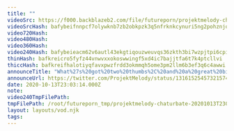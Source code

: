 ```yaml
---
title: ""
videoSrc: https://f000.backblazeb2.com/file/futureporn/projektmelody-chaturbate-20201013T230314Z.mp4
videoSrcHash: bafybeifnnpcf7olywknb7zb2obkpzk3q5nfrknkcynuri5ng2pohznjqty?filename=projektmelody-chaturbate-20201013T230314Z-source.mp4
video720Hash: 
video480Hash: 
video360Hash: 
video240Hash: bafybeieacm62v6autl43ekgtiqouzweuvqs36zkth3bi7wzpjtpi6cpi5e?filename=projektmelody-chaturbate-20201013T230314Z-240p.mp4
thinHash: bafkreicro5fyfz44vnwvxxokoswwingf5xd4ic7bajjtfa6t7k4ptcllvi
thiccHash: bafkreifhalotiyqfavxpwzfrdd3okmmqh5ome3pm2llm6b3ef3q6c4awwi
announceTitle: "What%27s%20got%20two%20thumbs%2C%20and%20a%20great%20big%20throbbing%20personality%3F%20%20asking%20for%20a%20friend"
announceUrl: https://twitter.com/ProjektMelody/status/1316152545732157448
date: 2020-10-13T23:03:14.000Z
note: 
video240TmpFilePath: 
tmpFilePath: /root/futureporn_tmp/projektmelody-chaturbate-20201013T230314Z.mp4
layout: layouts/vod.njk
tags:
---
```

